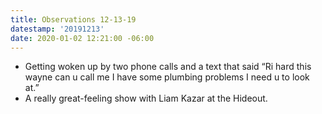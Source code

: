 ```yaml
---
title: Observations 12-13-19
datestamp: '20191213'
date: 2020-01-02 12:21:00 -06:00
---
```


- Getting woken up by two phone calls and a text that said “Ri hard this wayne can u call me I have some plumbing problems I need u to look at.”
- A really great-feeling show with Liam Kazar at the Hideout.
